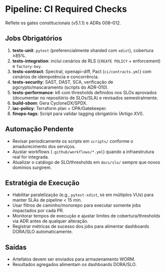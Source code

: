 # Pipeline: CI Required Checks

Reflete os gates constitucionais (v5.1.1) e ADRs 008–012.

## Jobs Obrigatórios
1. **tests-unit**: `pytest` (preferencialmente sharded com `xdist`), cobertura ≥85%.
2. **tests-integration**: inclui cenários de RLS (`CREATE POLICY` + enforcement) e `factory-boy`.
3. **tests-contract**: Spectral, openapi-diff, Pact (`ci/contracts.yml`) com cenários de idempotência e concorrência.
4. **tests-security**: SAST, DAST, SCA, verificação de pgcrypto/mascaramento (scripts do ADR-010).
5. **tests-performance**: k6 com thresholds definidos nos SLOs aprovados (documentar no repositório de SLOs/SLA) e revisados semestralmente.
6. **build-sbom**: Gera CycloneDX/SPDX.
7. **iac-policy**: Terraform plan + OPA/Gatekeeper.
8. **finops-tags**: Script para validar tagging obrigatório (Artigo XVI).

## Automação Pendente
- Revisar periodicamente os scripts em `scripts/` conforme o amadurecimento dos serviços.
- Ajustar workflows (`.github/workflows/*.yml`) quando a infraestrutura real for integrada.
- Atualizar o catálogo de SLO/thresholds em `docs/slo/` sempre que novos domínios surgirem.

## Estratégia de Execução
- Habilitar paralelização (e.g., `pytest-xdist`, `k6` em múltiplos VUs) para manter SLAs de pipeline < 15 min.
- Usar filtros de caminho/monorepo para executar somente jobs impactados por cada PR.
- Monitorar tempos de execução e ajustar limites de cobertura/thresholds via ADR antes de qualquer alteração.
- Registrar métricas de sucesso dos jobs para alimentar dashboards DORA/SLO automaticamente.

## Saídas
- Artefatos devem ser enviados para armazenamento WORM.
- Resultados agregados alimentam os dashboards DORA/SLO.
